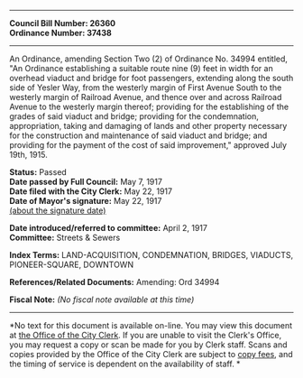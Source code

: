 * * * * *  
  
**Council Bill Number: [](#h0)[](#h2)26360**   
**Ordinance Number: 37438**  
  
* * * * *  
  
An Ordinance, amending Section Two (2) of Ordinance No. 34994 entitled, "An Ordinance establishing a suitable route nine (9) feet in width for an overhead viaduct and bridge for foot passengers, extending along the south side of Yesler Way, from the westerly margin of First Avenue South to the westerly margin of Railroad Avenue, and thence over and across Railroad Avenue to the westerly margin thereof; providing for the establishing of the grades of said viaduct and bridge; providing for the condemnation, appropriation, taking and damaging of lands and other property necessary for the construction and maintenance of said viaduct and bridge; and providing for the payment of the cost of said improvement," approved July 19th, 1915.  
  
**Status:** Passed   
**Date passed by Full Council:** May 7, 1917   
**Date filed with the City Clerk:** May 22, 1917   
**Date of Mayor's signature:** May 22, 1917   
[(about the signature date)](/~public/approvaldate.htm)   
  
  
**Date introduced/referred to committee:** April 2, 1917   
**Committee:** Streets & Sewers   
  
**Index Terms:** LAND-ACQUISITION, CONDEMNATION, BRIDGES, VIADUCTS, PIONEER-SQUARE, DOWNTOWN  
  
**References/Related Documents:** Amending: Ord 34994  
  
**Fiscal Note:** *(No fiscal note available at this time)*  
  
* * * * *  
  
*No text for this document is available on-line. You may view this document at [the Office of the City Clerk](http://www.seattle.gov/leg/clerk/contactUs.htm). If you are unable to visit the Clerk's Office, you may request a copy or scan be made for you by Clerk staff. Scans and copies provided by the Office of the City Clerk are subject to [copy fees](http://clerk.seattle.gov/~public/clerkfees.htm), and the timing of service is dependent on the availability of staff. *  
  
  
